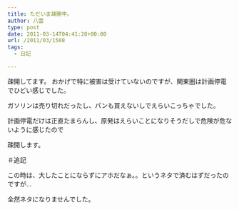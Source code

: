 ```yaml
---
title: ただいま疎開中。
author: 八雲
type: post
date: 2011-03-14T04:41:28+00:00
url: /2011/03/1508
tags:
  - 日記

---
```

疎開してます。 おかげで特に被害は受けていないのですが、関東圏は計画停電でひどい感じでした。
  
ガソリンは売り切れだったし、パンも買えないしでえらいこっちゃでした。
  
計画停電だけは正直たまらんし、原発はえらいことになりそうだしで危険が危ないように感じたので
  
疎開します。

＃追記
  
この時は、大したことにならずにアホだなぁ。。というネタで済むはずだったのですが…
  
全然ネタになりませんでした。
